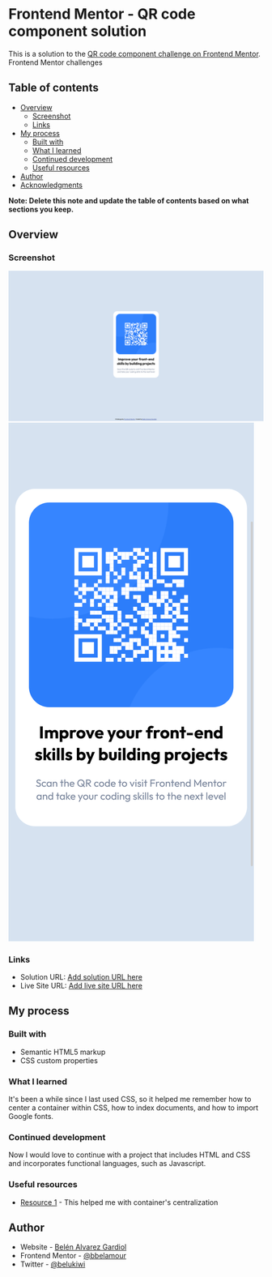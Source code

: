 # Frontend Mentor - QR code component solution

This is a solution to the [QR code component challenge on Frontend Mentor](https://www.frontendmentor.io/challenges/qr-code-component-iux_sIO_H). Frontend Mentor challenges

## Table of contents

- [Overview](#overview)
  - [Screenshot](#screenshot)
  - [Links](#links)
- [My process](#my-process)
  - [Built with](#built-with)
  - [What I learned](#what-i-learned)
  - [Continued development](#continued-development)
  - [Useful resources](#useful-resources)
- [Author](#author)
- [Acknowledgments](#acknowledgments)

**Note: Delete this note and update the table of contents based on what sections you keep.**

## Overview

### Screenshot

![](/screenshots/screenshot%20desktop.png)
![](/screenshots/screenshot%20mobile.png)

### Links

- Solution URL: [Add solution URL here](https://your-solution-url.com)
- Live Site URL: [Add live site URL here](https://your-live-site-url.com)

## My process

### Built with

- Semantic HTML5 markup
- CSS custom properties


### What I learned

It's been a while since I last used CSS, so it helped me remember how to center a container within CSS, how to index documents, and how to import Google fonts.


### Continued development

Now I would love to continue with a project that includes HTML and CSS and incorporates functional languages, such as Javascript.


### Useful resources

- [Resource 1](https://developer.mozilla.org/) - This helped me with container's centralization 


## Author

- Website - [Belén Alvarez Gardiol](https://www.linkedin.com/in/belenalvarezgardiol/)
- Frontend Mentor - [@bbelamour](https://www.frontendmentor.io/profile/bbelamour)
- Twitter - [@belukiwi](https://twitter.com/Belukiwi)



